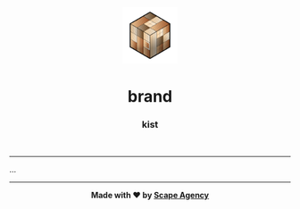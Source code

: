 <p align="center">
    <img src="https://raw.githubusercontent.com/getkist/brand/master/src/logo/kist.png" width="20%" height="20%" alt="kist logo">
</p>
<h1 align='center' style='border-bottom: none;'>brand</h1>
<h3 align='center'>kist</h3>
<br>

---

...

---

<p align="center">
    <b>Made with ❤️ by <a href="https://www.scape.agency" target="_blank">Scape Agency</a></b>
</p>
